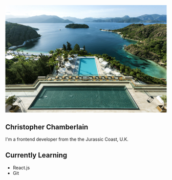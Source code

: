 ![](bodrum.jpg)

## Christopher Chamberlain ##

I'm a frontend developer from the the Jurassic Coast, U.K.

## Currently Learning ## 
- React.js
- Git

